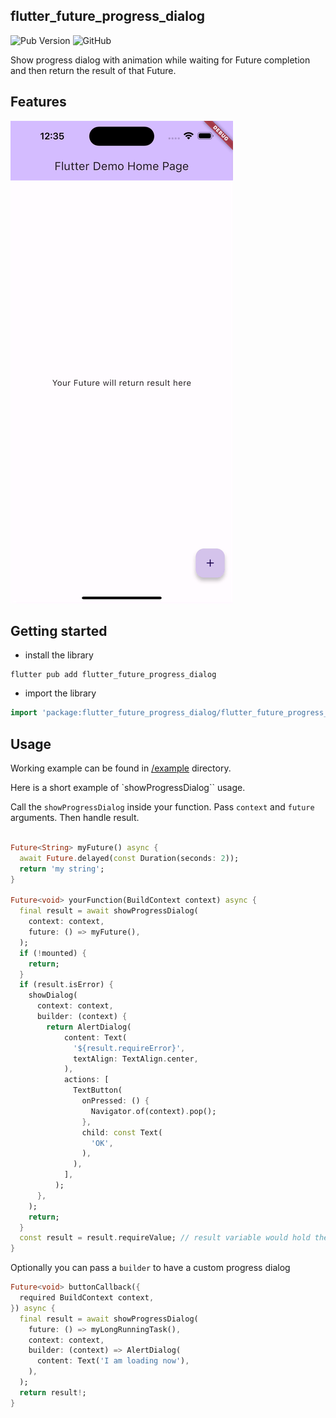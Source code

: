 ## flutter_future_progress_dialog
![Pub Version](https://img.shields.io/pub/v/flutter_future_progress_dialog)
![GitHub](https://img.shields.io/github/license/nerdy-pro/flutter-progress-dialog)

Show progress dialog with animation while waiting for Future completion and then return the result of that Future.

## Features

![Iphone 14](https://github.com/nerdy-pro/flutter-progress-dialog/blob/develop/img/flutter_progress_dialog.gif)

## Getting started

- install the library

```shell
flutter pub add flutter_future_progress_dialog
```

- import the library

```dart
import 'package:flutter_future_progress_dialog/flutter_future_progress_dialog.dart';
```


## Usage

Working example can be found in [/example](https://github.com/nerdy-pro/flutter-progress-dialog/tree/develop/example) directory.

Here is a short example of `showProgressDialog`` usage.

Call the `showProgressDialog` inside your function. Pass `context` and `future` arguments. Then handle
result.

```dart

Future<String> myFuture() async {
  await Future.delayed(const Duration(seconds: 2));
  return 'my string';
}

Future<void> yourFunction(BuildContext context) async {
  final result = await showProgressDialog(
    context: context,
    future: () => myFuture(),
  );
  if (!mounted) {
    return;
  }
  if (result.isError) {
    showDialog(
      context: context,
      builder: (context) {
        return AlertDialog(
            content: Text(
              '${result.requireError}',
              textAlign: TextAlign.center,
            ),
            actions: [
              TextButton(
                onPressed: () {
                  Navigator.of(context).pop();
                },
                child: const Text(
                  'OK',
                ),
              ),
            ],
          );
      },
    );
    return;
  }
  const result = result.requireValue; // result variable would hold the 'my string' value here 
}
```

Optionally you can pass a `builder` to have a custom progress dialog

```dart
Future<void> buttonCallback({
  required BuildContext context,
}) async {
  final result = await showProgressDialog(
    future: () => myLongRunningTask(),
    context: context,
    builder: (context) => AlertDialog(
      content: Text('I am loading now'),
    ),
  );
  return result!;
}
```